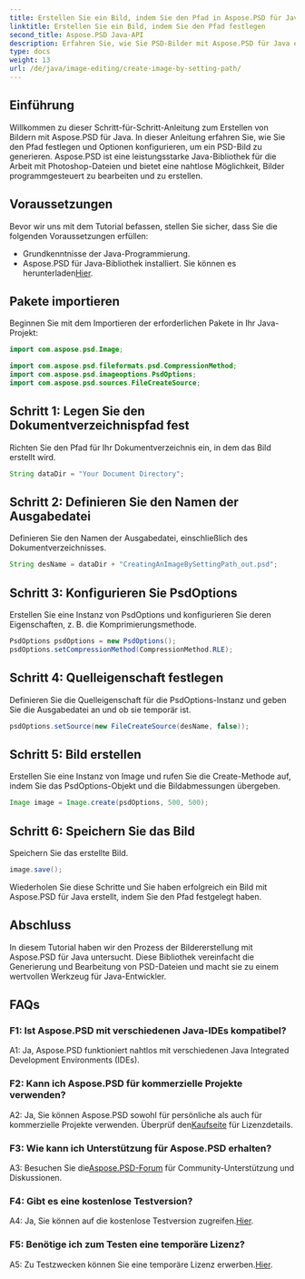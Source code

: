 ```yaml
---
title: Erstellen Sie ein Bild, indem Sie den Pfad in Aspose.PSD für Java festlegen
linktitle: Erstellen Sie ein Bild, indem Sie den Pfad festlegen
second_title: Aspose.PSD Java-API
description: Erfahren Sie, wie Sie PSD-Bilder mit Aspose.PSD für Java erstellen. Befolgen Sie unsere Schritt-für-Schritt-Anleitung für eine nahtlose Bildgenerierung.
type: docs
weight: 13
url: /de/java/image-editing/create-image-by-setting-path/
---
```

## Einführung

Willkommen zu dieser Schritt-für-Schritt-Anleitung zum Erstellen von Bildern mit Aspose.PSD für Java. In dieser Anleitung erfahren Sie, wie Sie den Pfad festlegen und Optionen konfigurieren, um ein PSD-Bild zu generieren. Aspose.PSD ist eine leistungsstarke Java-Bibliothek für die Arbeit mit Photoshop-Dateien und bietet eine nahtlose Möglichkeit, Bilder programmgesteuert zu bearbeiten und zu erstellen.

## Voraussetzungen

Bevor wir uns mit dem Tutorial befassen, stellen Sie sicher, dass Sie die folgenden Voraussetzungen erfüllen:

- Grundkenntnisse der Java-Programmierung.
-  Aspose.PSD für Java-Bibliothek installiert. Sie können es herunterladen[Hier](https://releases.aspose.com/psd/java/).

## Pakete importieren

Beginnen Sie mit dem Importieren der erforderlichen Pakete in Ihr Java-Projekt:

```java
import com.aspose.psd.Image;

import com.aspose.psd.fileformats.psd.CompressionMethod;
import com.aspose.psd.imageoptions.PsdOptions;
import com.aspose.psd.sources.FileCreateSource;

```

## Schritt 1: Legen Sie den Dokumentverzeichnispfad fest

Richten Sie den Pfad für Ihr Dokumentverzeichnis ein, in dem das Bild erstellt wird.

```java
String dataDir = "Your Document Directory";
```

## Schritt 2: Definieren Sie den Namen der Ausgabedatei

Definieren Sie den Namen der Ausgabedatei, einschließlich des Dokumentverzeichnisses.

```java
String desName = dataDir + "CreatingAnImageBySettingPath_out.psd";
```

## Schritt 3: Konfigurieren Sie PsdOptions

Erstellen Sie eine Instanz von PsdOptions und konfigurieren Sie deren Eigenschaften, z. B. die Komprimierungsmethode.

```java
PsdOptions psdOptions = new PsdOptions();
psdOptions.setCompressionMethod(CompressionMethod.RLE);
```

## Schritt 4: Quelleigenschaft festlegen

Definieren Sie die Quelleigenschaft für die PsdOptions-Instanz und geben Sie die Ausgabedatei an und ob sie temporär ist.

```java
psdOptions.setSource(new FileCreateSource(desName, false));
```

## Schritt 5: Bild erstellen

Erstellen Sie eine Instanz von Image und rufen Sie die Create-Methode auf, indem Sie das PsdOptions-Objekt und die Bildabmessungen übergeben.

```java
Image image = Image.create(psdOptions, 500, 500);
```

## Schritt 6: Speichern Sie das Bild

Speichern Sie das erstellte Bild.

```java
image.save();
```

Wiederholen Sie diese Schritte und Sie haben erfolgreich ein Bild mit Aspose.PSD für Java erstellt, indem Sie den Pfad festgelegt haben.

## Abschluss

In diesem Tutorial haben wir den Prozess der Bildererstellung mit Aspose.PSD für Java untersucht. Diese Bibliothek vereinfacht die Generierung und Bearbeitung von PSD-Dateien und macht sie zu einem wertvollen Werkzeug für Java-Entwickler.

## FAQs

### F1: Ist Aspose.PSD mit verschiedenen Java-IDEs kompatibel?

A1: Ja, Aspose.PSD funktioniert nahtlos mit verschiedenen Java Integrated Development Environments (IDEs).

### F2: Kann ich Aspose.PSD für kommerzielle Projekte verwenden?

 A2: Ja, Sie können Aspose.PSD sowohl für persönliche als auch für kommerzielle Projekte verwenden. Überprüf den[Kaufseite](https://purchase.aspose.com/buy) für Lizenzdetails.

### F3: Wie kann ich Unterstützung für Aspose.PSD erhalten?

 A3: Besuchen Sie die[Aspose.PSD-Forum](https://forum.aspose.com/c/psd/34) für Community-Unterstützung und Diskussionen.

### F4: Gibt es eine kostenlose Testversion?

 A4: Ja, Sie können auf die kostenlose Testversion zugreifen.[Hier](https://releases.aspose.com/).

### F5: Benötige ich zum Testen eine temporäre Lizenz?

 A5: Zu Testzwecken können Sie eine temporäre Lizenz erwerben.[Hier](https://purchase.aspose.com/temporary-license/).